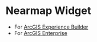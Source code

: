 # Nearmap Widget

- For [ArcGIS Experience Builder](./builder/)
- For [ArcGIS Enterprise](./enterprise/)
